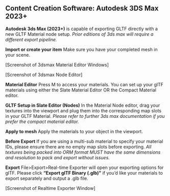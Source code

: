 ## Content Creation Software: Autodesk 3DS Max 2023+ ##

**Autodesk 3ds Max (2023+)** is capable of exporting GLTF directly with a new GLTF Material node setup. 
*Prior editions of 3ds max will require a different export pipeline.*

**Import or create your item** Make sure you have your completed mesh in your scene.

[Screenshot of 3dsmax Material Editor Windows]

[Screenshot of 3dsmax Node Editor]


**Material Editor** Press M to access your materials. You can set up your glTF materials using either the Slate Material Editor OR the Compact Material editor.

**GLTF Setup in Slate Editor (Nodes)** In the Material Node editor, drag your textures into the viewport and plug them into the corresponding map slots in your GLTF Material. *Please refer to further 3ds max documentation if you prefer the compact material editor.*

**Apply to mesh** Apply the materials to your object in the viewport. 

**Before Export** If you are using a multi-sub material to specify your material IDs, please ensure there are no empty map slots before exporting. *All textures being packed into ORM format MUST have the same dimensions and resolution to pack and export without issues.*

**Export** File>Export>Real-time Exporter will open your exporting options for glTF. Please click **“Export glTF Binary (.glb)”** if you’d like your materials to export separately and output a .glb file.

[Screenshot of Realtime Exporter Window]
